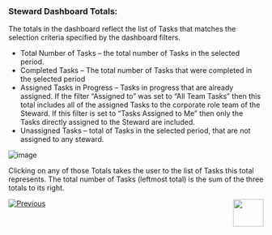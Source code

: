### Steward Dashboard Totals:

The totals in the dashboard reflect the list of Tasks that matches the selection criteria specified by the dashboard filters.

- Total Number of Tasks – the total number of Tasks in the selected period. 
- Completed Tasks – The total number of Tasks that were completed in the selected period
- Assigned Tasks in Progress – Tasks in progress that are already assigned. If the filter “Assigned to” was set to “All Team Tasks” then this total includes all of the assigned Tasks to the corporate role team of the Steward. If this filter is set to “Tasks Assigned to Me” then only the Tasks directly assigned to the Steward are included.
- Unassigned Tasks – total of Tasks in the selected period, that are not assigned to any steward.

 ![image](images/Figure_42_Steward_Dashboard_Totals.png)

Clicking on any of those Totals takes the user to the list of Tasks this total represents. 
The total number of Tasks (leftmost total) is the sum of the three totals to its right.



[![Previous](/articles/images/Previous.png)](/articles/DPM/DPM_User_Guide/05_Steward_User_Interface/03_Steward_User_Interface_Filters.md)[<img align="right" width="60" height="54" src="/articles/images/Next.png">](/articles/DPM/DPM_User_Guide/05_Steward_User_Interface/05_Steward_User_Interface_Graphs.md)